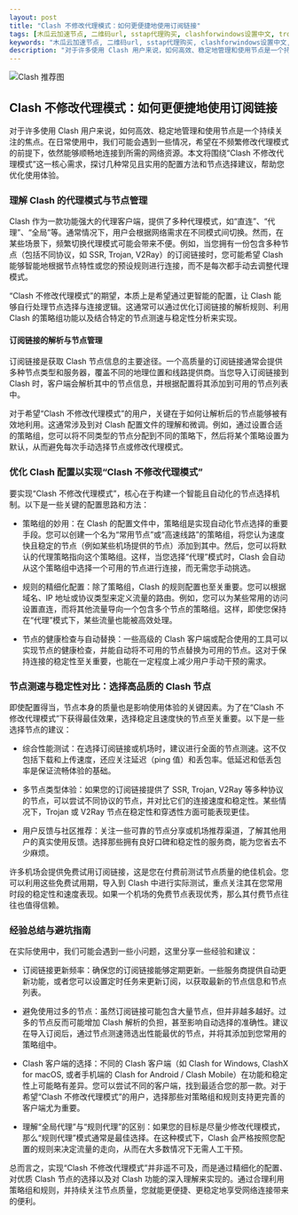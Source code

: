 ```yaml
---
layout: post
title: "Clash 不修改代理模式：如何更便捷地使用订阅链接"
tags: [木瓜云加速节点, 二维码url, sstap代理购买, clashforwindows设置中文, trojan梯子官网, clash节点多少钱一个月, 共用clash会暴露浏览记录吗]
keywords: "木瓜云加速节点, 二维码url, sstap代理购买, clashforwindows设置中文, trojan梯子官网, clash节点多少钱一个月, 共用clash会暴露浏览记录吗"
description: "对于许多使用 Clash 用户来说，如何高效、稳定地管理和使用节点是一个持续关注的焦点。在日常使用中，我们可能会遇到一些情况，希望在不频繁修改代理模式的前提下，依然能够顺畅地连接到所需的网络资源。本文将围绕“Clash 不修改代理模式”这一核心需求，探讨几种常见且实用的配置方法和节点选择建议，帮助您优化使用体验。"
---
```


![Clash 推荐图](https://clashjd.github.io/assets/img/付费小火箭机场推荐.png)

## Clash 不修改代理模式：如何更便捷地使用订阅链接

对于许多使用 Clash 用户来说，如何高效、稳定地管理和使用节点是一个持续关注的焦点。在日常使用中，我们可能会遇到一些情况，希望在不频繁修改代理模式的前提下，依然能够顺畅地连接到所需的网络资源。本文将围绕“Clash 不修改代理模式”这一核心需求，探讨几种常见且实用的配置方法和节点选择建议，帮助您优化使用体验。

### 理解 Clash 的代理模式与节点管理

Clash 作为一款功能强大的代理客户端，提供了多种代理模式，如“直连”、“代理”、“全局”等。通常情况下，用户会根据网络需求在不同模式间切换。然而，在某些场景下，频繁切换代理模式可能会带来不便。例如，当您拥有一份包含多种节点（包括不同协议，如 SSR, Trojan, V2Ray）的订阅链接时，您可能希望 Clash 能够智能地根据节点特性或您的预设规则进行连接，而不是每次都手动去调整代理模式。

“Clash 不修改代理模式”的期望，本质上是希望通过更智能的配置，让 Clash 能够自行处理节点选择与连接逻辑。这通常可以通过优化订阅链接的解析规则、利用 Clash 的策略组功能以及结合特定的节点测速与稳定性分析来实现。

#### 订阅链接的解析与节点管理

订阅链接是获取 Clash 节点信息的主要途径。一个高质量的订阅链接通常会提供多种节点类型和服务器，覆盖不同的地理位置和线路提供商。当您导入订阅链接到 Clash 时，客户端会解析其中的节点信息，并根据配置将其添加到可用的节点列表中。

对于希望“Clash 不修改代理模式”的用户，关键在于如何让解析后的节点能够被有效地利用。这通常涉及到对 Clash 配置文件的理解和微调。例如，通过设置合适的策略组，您可以将不同类型的节点分配到不同的策略下，然后将某个策略设置为默认，从而避免每次手动选择节点或修改代理模式。

### 优化 Clash 配置以实现“Clash 不修改代理模式”

要实现“Clash 不修改代理模式”，核心在于构建一个智能且自动化的节点选择机制。以下是一些关键的配置思路和方法：

- 策略组的妙用：在 Clash 的配置文件中，策略组是实现自动化节点选择的重要手段。您可以创建一个名为“常用节点”或“高速线路”的策略组，将您认为速度快且稳定的节点（例如某些机场提供的节点）添加到其中。然后，您可以将默认的代理策略指向这个策略组。这样，当您选择“代理”模式时，Clash 会自动从这个策略组中选择一个可用的节点进行连接，而无需您手动挑选。

- 规则的精细化配置：除了策略组，Clash 的规则配置也至关重要。您可以根据域名、IP 地址或协议类型来定义流量的路由。例如，您可以为某些常用的访问设置直连，而将其他流量导向一个包含多个节点的策略组。这样，即使您保持在“代理”模式下，某些流量也能被高效处理。

- 节点的健康检查与自动替换：一些高级的 Clash 客户端或配合使用的工具可以实现节点的健康检查，并能自动将不可用的节点替换为可用的节点。这对于保持连接的稳定性至关重要，也能在一定程度上减少用户手动干预的需求。

### 节点测速与稳定性对比：选择高品质的 Clash 节点

即使配置得当，节点本身的质量也是影响使用体验的关键因素。为了在“Clash 不修改代理模式”下获得最佳效果，选择稳定且速度快的节点至关重要。以下是一些选择节点的建议：

- 综合性能测试：在选择订阅链接或机场时，建议进行全面的节点测速。这不仅包括下载和上传速度，还应关注延迟（ping 值）和丢包率。低延迟和低丢包率是保证流畅体验的基础。

- 多节点类型体验：如果您的订阅链接提供了 SSR, Trojan, V2Ray 等多种协议的节点，可以尝试不同协议的节点，并对比它们的连接速度和稳定性。某些情况下，Trojan 或 V2Ray 节点在稳定性和穿透性方面可能表现更佳。

- 用户反馈与社区推荐：关注一些可靠的节点分享或机场推荐渠道，了解其他用户的真实使用反馈。选择那些拥有良好口碑和稳定性的服务商，能为您省去不少麻烦。

许多机场会提供免费试用订阅链接，这是您在付费前测试节点质量的绝佳机会。您可以利用这些免费试用期，导入到 Clash 中进行实际测试，重点关注其在您常用时段的稳定性和速度表现。如果一个机场的免费节点表现优秀，那么其付费节点往往也值得信赖。

### 经验总结与避坑指南

在实际使用中，我们可能会遇到一些小问题，这里分享一些经验和建议：

- 订阅链接更新频率：确保您的订阅链接能够定期更新。一些服务商提供自动更新功能，或者您可以设置定时任务来更新订阅，以获取最新的节点信息和节点列表。

- 避免使用过多的节点：虽然订阅链接可能包含大量节点，但并非越多越好。过多的节点反而可能增加 Clash 解析的负担，甚至影响自动选择的准确性。建议在导入订阅后，通过节点测速筛选出性能最优的节点，并将其添加到您常用的策略组中。

- Clash 客户端的选择：不同的 Clash 客户端（如 Clash for Windows, ClashX for macOS, 或者手机端的 Clash for Android / Clash Mobile）在功能和稳定性上可能略有差异。您可以尝试不同的客户端，找到最适合您的那一款。对于希望“Clash 不修改代理模式”的用户，选择那些对策略组和规则支持更完善的客户端尤为重要。

- 理解“全局代理”与“规则代理”的区别：如果您的目标是尽量少修改代理模式，那么“规则代理”模式通常是最佳选择。在这种模式下，Clash 会严格按照您配置的规则来决定流量的走向，从而在大多数情况下无需人工干预。

总而言之，实现“Clash 不修改代理模式”并非遥不可及，而是通过精细化的配置、对优质 Clash 节点的选择以及对 Clash 功能的深入理解来实现的。通过合理利用策略组和规则，并持续关注节点质量，您就能更便捷、更稳定地享受网络连接带来的便利。